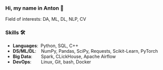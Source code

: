 ### Hi, my name in Anton 👋 

Field of interests: DA, ML, DL, NLP, CV

### Skills 🛠️
- **Languages**:&nbsp;                         Python, SQL, C++
- **DS/ML/DL**:  &nbsp;&nbsp;                  NumPy, Pandas, SciPy, Requests, Scikit-Learn, PyTorch
- **Big Data**: &nbsp;&nbsp;&nbsp;&nbsp;&nbsp; Spark, CLickHouse, Apache Airflow
- **DevOps**:    &nbsp;&nbsp;&nbsp;&nbsp;      Linux, Git, bash, Docker
